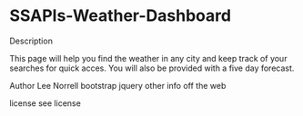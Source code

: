 # SSAPIs-Weather-Dashboard

Description 

This page will help you find the weather in any city and keep track of your searches for quick acces.
You will also be provided with a five day forecast.

Author
Lee Norrell
bootstrap
jquery
other info off the web

license
see license